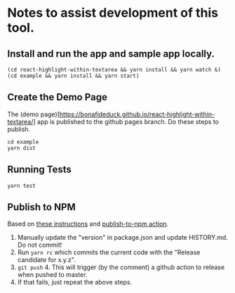 # Notes to assist development of this tool.

## Install and run the app and sample app locally.

```
(cd react-highlight-within-textarea && yarn install && yarn watch &)
(cd example && yarn install && yarn start)
```

## Create the Demo Page

The (demo page)[https://bonafideduck.github.io/react-highlight-within-textarea/]
app is published to the github pages branch. Do these steps to publish.

```
cd example
yarn dist
```

## Running Tests

`yarn test`

## Publish to NPM

Based on [these instructions](https://www.twilio.com/blog/release-custom-react-component-hook-effect-npm-package)
and [publish-to-npm action](https://github.com/marketplace/actions/publish-to-npm).

1. Manually update the "version" in package.json and update HISTORY.md.  Do not commit!
2. Run `yarn rc` which commits the current code with the "Release candidate for x.y.z".
3. `git push` 4. This will trigger (by the comment) a github action to release when pushed to master.
4. If that fails, just repeat the above steps.
